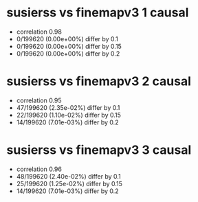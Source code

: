 # susierss vs finemapv3  1 causal

- correlation 0.98
- 0/199620 (0.00e+00%) differ by 0.1
- 0/199620 (0.00e+00%) differ by 0.15
- 0/199620 (0.00e+00%) differ by 0.2


# susierss vs finemapv3  2 causal

- correlation 0.95
- 47/199620 (2.35e-02%) differ by 0.1
- 22/199620 (1.10e-02%) differ by 0.15
- 14/199620 (7.01e-03%) differ by 0.2


# susierss vs finemapv3  3 causal

- correlation 0.96
- 48/199620 (2.40e-02%) differ by 0.1
- 25/199620 (1.25e-02%) differ by 0.15
- 14/199620 (7.01e-03%) differ by 0.2


